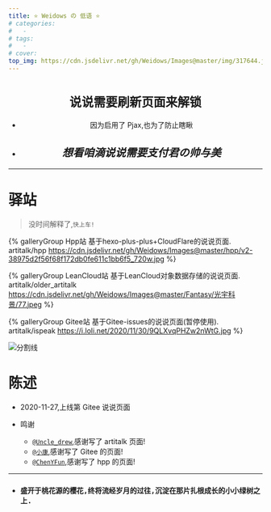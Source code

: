 ```yaml
---
title: ⭐ Weidows の 低语 ⭐
# categories:
#   -
# tags:
#   -
# cover:
top_img: https://cdn.jsdelivr.net/gh/Weidows/Images@master/img/317644.jpg
---
```


<!--
 * @Author: Weidows
 * @Date: 2020-11-27 22:47:37
 * @LastEditors: Weidows
 * @LastEditTime: 2021-02-13 23:00:18
 * @FilePath: \Weidowsd:\Game\Github\Blog-private\source\artitalk\index.md
 * @Description:
-->

<center>

# `说说需要刷新页面来解锁`

- 因为启用了 Pjax,也为了防止瞎瞅
- ## _想看咱滴说说需要支付君の帅与美_
</center>

---

# 驿站

> 没时间解释了,`快上车!`

<div class="gallery-group-main">

{% galleryGroup Hpp站 基于hexo-plus-plus+CloudFlare的说说页面. artitalk/hpp https://cdn.jsdelivr.net/gh/Weidows/Images@master/hpp/v2-38975d2f56f68f172db0fe611c1bb6f5_720w.jpg %}

{% galleryGroup LeanCloud站 基于LeanCloud对象数据存储的说说页面. artitalk/older_artitalk https://cdn.jsdelivr.net/gh/Weidows/Images@master/Fantasy/光宇科景/77.jpeg %}

{% galleryGroup Gitee站 基于Gitee-issues的说说页面(暂停使用). artitalk/ispeak https://i.loli.net/2020/11/30/9QLXvqPHZw2nWtG.jpg %}

</div>

![分割线](https://cdn.jsdelivr.net/gh/Weidows/Images@master/img/divider.png)

# 陈述

- 2020-11-27,上线第 Gitee 说说页面

- 鸣谢
  - [`@Uncle_drew`](https://cndrew.cn/),感谢写了 artitalk 页面!
  - [`@小康`](https://www.antmoe.com),感谢写了 Gitee 的页面!
  - [`@ChenYFun`](https://blog.cyfan.top/index.html),感谢写了 hpp 的页面!
---

- ### `盛开于桃花源的樱花,终将流经岁月的过往,沉淀在那片扎根成长的小小绿树之上.`
